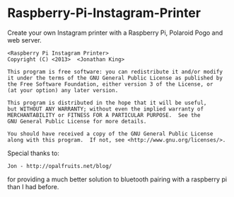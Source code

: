 Raspberry-Pi-Instagram-Printer
==============================

Create your own Instagram printer with a Raspberry Pi, Polaroid Pogo and web server.

    <Raspberry Pi Instagram Printer>
    Copyright (C) <2013>  <Jonathan King>

    This program is free software: you can redistribute it and/or modify
    it under the terms of the GNU General Public License as published by
    the Free Software Foundation, either version 3 of the License, or
    (at your option) any later version.

    This program is distributed in the hope that it will be useful,
    but WITHOUT ANY WARRANTY; without even the implied warranty of
    MERCHANTABILITY or FITNESS FOR A PARTICULAR PURPOSE.  See the
    GNU General Public License for more details.

    You should have received a copy of the GNU General Public License
    along with this program.  If not, see <http://www.gnu.org/licenses/>.

Special thanks to:
    
    Jon - http://opalfruits.net/blog/ 
for providing a much better solution to bluetooth pairing with a raspberry pi than I had before.
